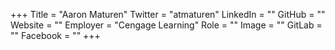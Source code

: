 +++
Title = "Aaron Maturen"
Twitter = "atmaturen"
LinkedIn = ""
GitHub = ""
Website = ""
Employer = "Cengage Learning"
Role = ""
Image = ""
GitLab = ""
Facebook = ""
+++
